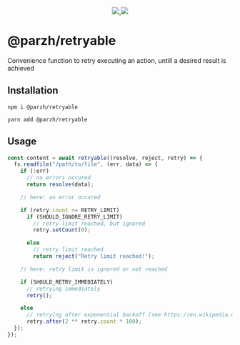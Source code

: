 <p align="center">
  <a href="https://github.com/parzh/retryable/actions?query=workflow%3A%22Test+changes%22">
    <img src="https://github.com/parzh/retryable/workflows/Test%20changes/badge.svg" />
  </a>

  <a href="https://www.npmjs.com/package/@parzh/retryable">
    <img src="https://badge.fury.io/js/%40parzh%2Fretryable.svg" />
  </a>
</p>

# @parzh/retryable

Convenience function to retry executing an action, untill a desired result is achieved

## Installation

```
npm i @parzh/retryable
```

```
yarn add @parzh/retryable
```

## Usage

```js
const content = await retryable((resolve, reject, retry) => {
  fs.readfile("/path/to/file", (err, data) => {
    if (!err)
      // no errors occured
      return resolve(data);

    // here: an error occured

    if (retry.count >= RETRY_LIMIT)
      if (SHOULD_IGNORE_RETRY_LIMIT)
        // retry limit reached, but ignored
        retry.setCount(0);

      else
        // retry limit reached
        return reject("Retry limit reached!");

    // here: retry limit is ignored or not reached

    if (SHOULD_RETRY_IMMEDIATELY)
      // retrying immediately
      retry();

    else
      // retrying after exponential backoff (see https://en.wikipedia.org/wiki/Exponential_backoff)
      retry.after(2 ** retry.count * 100);
  });
});
```
